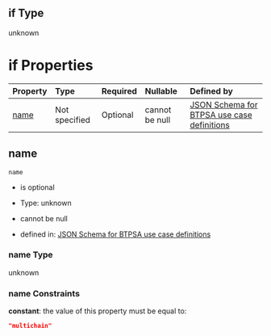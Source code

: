 ## if Type

unknown

# if Properties

| Property      | Type          | Required | Nullable       | Defined by                                                                                                                                                                                                        |
| :------------ | :------------ | :------- | :------------- | :---------------------------------------------------------------------------------------------------------------------------------------------------------------------------------------------------------------- |
| [name](#name) | Not specified | Optional | cannot be null | [JSON Schema for BTPSA use case definitions](btpsa-usecase-properties-services-items-allof-1-then-allof-79-if-properties-name.md "undefined#/properties/services/items/allOf/1/then/allOf/79/if/properties/name") |

## name



`name`

*   is optional

*   Type: unknown

*   cannot be null

*   defined in: [JSON Schema for BTPSA use case definitions](btpsa-usecase-properties-services-items-allof-1-then-allof-79-if-properties-name.md "undefined#/properties/services/items/allOf/1/then/allOf/79/if/properties/name")

### name Type

unknown

### name Constraints

**constant**: the value of this property must be equal to:

```json
"multichain"
```
